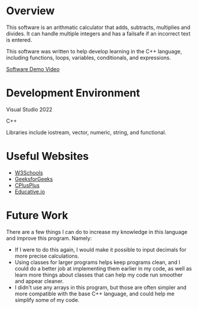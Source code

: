 # Overview

This software is an arithmatic calculator that adds, subtracts, multiplies and divides. It can handle multiple integers and has a failsafe if an incorrect text is entered.

This software was written to help develop learning in the C++ language, including functions, loops, variables, conditionals, and expressions.

[Software Demo Video](https://youtu.be/SLnolp_wPRM)

# Development Environment

Visual Studio 2022

C++

Libraries include iostream, vector, numeric, string, and functional.

# Useful Websites

- [W3Schools](https://www.w3schools.com/cpp/)
- [GeeksforGeeks](https://www.geeksforgeeks.org/c-plus-plus/?ref=outind)
- [CPlusPlus](https://cplusplus.com/doc/tutorial/)
- [Educative.io](https://www.educative.io/answers/how-to-iterate-through-a-vector-in-cpp)

# Future Work

There are a few things I can do to increase my knowledge in this language and improve this program. Namely:

- If I were to do this again, I would make it possible to input decimals for more precise calculations.
- Using classes for larger programs helps keep programs clean, and I could do a better job at implementing them earlier in my code, as well as learn more things about classes that can help my code run smoother and appear cleaner.
- I didn't use any arrays in this program, but those are often simpler and more compatible with the base C++ language, and could help me simplify some of my code.
